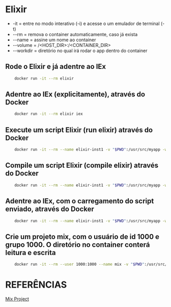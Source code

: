 # Elixir
  * -it       = entre no modo interativo (-i) e acesse o um emulador de terminal (-t)
  * --rm      = remova o container automaticamente, caso já exista
  * --name    = assine um nome ao container
  * --volume  = /<HOST_DIR>:/<CONTAINER_DIR>
  * --workdir = diretório no qual irá rodar o app dentro do container

## Rode o Elixir e já adentre ao IEx
```sh
	docker run -it --rm elixir
```
## Adentre ao IEx (explicitamente), através do Docker
```sh
	docker run -it --rm elixir iex
```
## Execute um script Elixir (run elixir) através do Docker
```sh
	docker run -it --rm --name elixir-inst1 -v "$PWD":/usr/src/myapp -w /usr/src/myapp elixir elixir <SCRIPT>.exs
```
## Compile um script Elixir (compile elixir) através do Docker
```sh
	docker run -it --rm --name elixir-inst1 -v "$PWD":/usr/src/myapp -w /usr/src/myapp elixir elixirc <SCRIPT>.ex
```
## Adentre ao IEx, com o carregamento do script enviado, através do Docker
```sh
	docker run -it --rm --name elixir-inst1 -v "$PWD":/usr/src/myapp -w /usr/src/myapp elixir iex <SCRIPT>.ex
```
## Crie um projeto mix, com o usuário de id 1000 e grupo 1000. O diretório no container conterá leitura e escrita
```sh
    docker run -it --rm --user 1000:1000 --name mix -v "$PWD":/usr/src/myapp:rw -w /usr/src/myapp elixir mix new '
```

# REFERÊNCIAS
[Mix Project](https://www.linkedin.com/pulse/non-root-docker-containers-linas-zvirblis)
